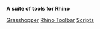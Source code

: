 **A suite of tools for Rhino**

[Grasshopper](Grasshopper)
[Rhino Toolbar](Toolbar)
[Scripts](Scripts)
